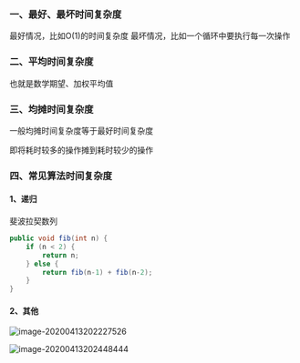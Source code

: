 ### 一、最好、最坏时间复杂度

最好情况，比如O(1)的时间复杂度
最坏情况，比如一个循环中要执行每一次操作

### 二、平均时间复杂度

也就是数学期望、加权平均值
### 三、均摊时间复杂度

一般均摊时间复杂度等于最好时间复杂度

即将耗时较多的操作摊到耗时较少的操作

### 四、常见算法时间复杂度

#### 1、递归

斐波拉契数列

```Java
public void fib(int n) {
	if (n < 2) {
		return n;
	} else {
		return fib(n-1) + fib(n-2);
	}
}
```

#### 2、其他

![image-20200413202227526](https://gitee.com/quanhaoh/blogImage/raw/master/img/20200413202322.png)

![image-20200413202448444](https://gitee.com/quanhaoh/blogImage/raw/master/img/20200413202600.png)

